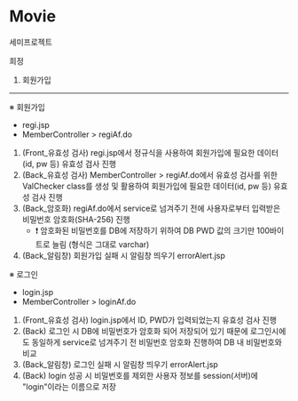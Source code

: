 # Movie
세미프로젝트

희정 
1. 회원가입


--------------------------------------------
※ 회원가입 
- regi.jsp
- MemberController > regiAf.do
1) (Front_유효성 검사) regi.jsp에서 정규식을 사용하여 회원가입에 필요한 데이터(id, pw 등) 유효성 검사 진행
2) (Back_유효성 검사) MemberController > regiAf.do에서 유효성 검사를 위한 ValChecker class를 생성 및 활용하여 회원가입에 필요한 데이터(id, pw 등) 유효성 검사 진행
3) (Back_암호화) regiAf.do에서 service로 넘겨주기 전에 사용자로부터 입력받은 비밀번호 암호화(SHA-256) 진행
    - ❗ 암호화된 비밀번호를 DB에 저장하기 위하여 DB PWD 값의 크기만 100바이트로 늘림 (형식은 그대로 varchar)
4) (Back_알림창) 회원가입 실패 시 알림창 띄우기 errorAlert.jsp


※ 로그인
- login.jsp
- MemberController > loginAf.do
1) (Front_유효성 검사) login.jsp에서 ID, PWD가 입력되었는지 유효성 검사 진행
2) (Back) 로그인 시 DB에 비밀번호가 암호화 되어 저장되어 있기 때문에 로그인시에도 동일하게 service로 넘겨주기 전 비밀번호 암호화 진행하여 DB 내 비밀번호와 비교
3) (Back_알림창) 로그인 실패 시 알림창 띄우기 errorAlert.jsp
4) (Back) login 성공 시 비밀번호를 제외한 사용자 정보를 session(서버)에 "login"이라는 이름으로 저장
